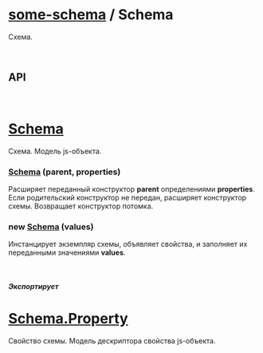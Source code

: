 # [some-schema](http://somejs.org/schema) / Schema

Схема.

 
## API

 
# [Schema](https://github.com/somejs/some-schema/tree/master/lib/Schema)
Схема. Модель js-объекта.

### [Schema](https://github.com/somejs/some-schema/blob/master/lib/Schema/index.js#L5) (parent, properties)
Расширяет переданный конструктор **parent** определениями **properties**. Если родительский конструктор не передан, расширяет конструктор схемы. Возвращает конструктор потомка.

### new [Schema](https://github.com/somejs/some-schema/blob/master/lib/Schema/index.js#L81) (values)
Инстанцирует экземпляр схемы, объявляет свойства, и заполняет их переданными значениями **values**.

 
##### Экспортирует

# [Schema.Property](https://github.com/somejs/some-schema/tree/master/lib/Schema/Property)
Свойство схемы. Модель дескриптора свойства js-объекта.